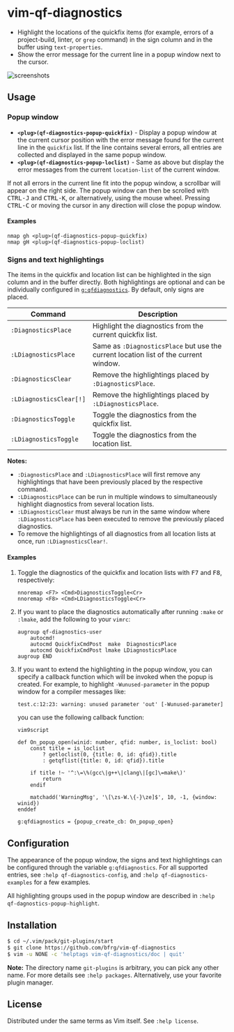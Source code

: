 # vim-qf-diagnostics

- Highlight the locations of the quickfix items (for example, errors of a
  project-build, linter, or `grep` command) in the sign column and in the buffer
  using `text-properties`.
- Show the error message for the current line in a popup window next to the
  cursor.

![screenshots](https://user-images.githubusercontent.com/6266600/195206925-13d8024f-0000-482a-9bf2-830d513222bf.png)

## Usage

### Popup window

* **`<plug>(qf-diagnostics-popup-quickfix)`** - Display a popup window at the
  current cursor position with the error message found for the current line in
  the `quickfix` list. If the line contains several errors, all entries are
  collected and displayed in the same popup window.
* **`<plug>(qf-diagnostics-popup-loclist)`** - Same as above but display the
  error messages from the current `location-list` of the current window.

If not all errors in the current line fit into the popup window, a scrollbar
will appear on the right side. The popup window can then be scrolled with
<kbd>CTRL-J</kbd> and <kbd>CTRL-K</kbd>, or alternatively, using the mouse
wheel. Pressing <kbd>CTRL-C</kbd> or moving the cursor in any direction will
close the popup window.

#### Examples

```vim
nmap gh <plug>(qf-diagnostics-popup-quickfix)
nmap gH <plug>(qf-diagnostics-popup-loclist)
```

### Signs and text highlightings

The items in the quickfix and location list can be highlighted in the sign
column and in the buffer directly. Both highlightings are optional and can be
individually configured in [`g:qfdiagnostics`](#configuration). By default, only
signs are placed.

| Command                 | Description                                                                          |
| ----------------------- | ------------------------------------------------------------------------------------ |
| `:DiagnosticsPlace`     | Highlight the diagnostics from the current quickfix list.                            |
| `:LDiagnosticsPlace`    | Same as `:DiagnosticsPlace` but use the current location list of the current window. |
| `:DiagnosticsClear`     | Remove the highlightings placed by `:DiagnosticsPlace`.                              |
| `:LDiagnosticsClear[!]` | Remove the highlightings placed by `:LDiagnosticsPlace`.                             |
| `:DiagnosticsToggle`    | Toggle the diagnostics from the quickfix list.                                       |
| `:LDiagnosticsToggle`   | Toggle the diagnostics from the location list.                                       |

**Notes:**
* `:DiagnosticsPlace` and `:LDiagnosticsPlace` will first remove any
  highlightings that have been previously placed by the respective command.
* `:LDiagnosticsPlace` can be run in multiple windows to simultaneously
  highlight diagnostics from several location lists.
* `:LDiagnosticsClear` must always be run in the same window where
  `:LDiagnosticsPlace` has been executed to remove the previously placed
  diagnostics.
* To remove the highlightings of all diagnostics from all location lists at
  once, run `:LDiagnosticsClear!`.

#### Examples

1. Toggle the diagnostics of the quickfix and location lists with <kbd>F7</kbd>
   and <kbd>F8</kbd>, respectively:
   ```vim
   nnoremap <F7> <Cmd>DiagnosticsToggle<Cr>
   nnoremap <F8> <Cmd>LDiagnosticsToggle<Cr>
   ```
2. If you want to place the diagnostics automatically after running `:make` or
   `:lmake`, add the following to your `vimrc`:
   ```vim
   augroup qf-diagnostics-user
       autocmd!
       autocmd QuickfixCmdPost  make  DiagnosticsPlace
       autocmd QuickfixCmdPost lmake LDiagnosticsPlace
   augroup END
   ```
3. If you want to extend the highlighting in the popup window, you can specify a
   callback function which will be invoked when the popup is created. For
   example, to highlight `-Wunused-parameter` in the popup window for a compiler
   messages like:
   ```
   test.c:12:23: warning: unused parameter 'out' [-Wunused-parameter]
   ```
   you can use the following callback function:
   ```vim
   vim9script

   def On_popup_open(winid: number, qfid: number, is_loclist: bool)
       const title = is_loclist
           ? getloclist(0, {title: 0, id: qfid}).title
           : getqflist({title: 0, id: qfid}).title

       if title !~ '^:\=\%(gcc\|g++\|clang\|[gc]\=make\)'
           return
       endif

       matchadd('WarningMsg', '\[\zs-W.\{-}\ze]$', 10, -1, {window: winid})
   enddef

   g:qfdiagnostics = {popup_create_cb: On_popup_open}
   ```


## Configuration

The appearance of the popup window, the signs and text highlightings can be
configured through the variable `g:qfdiagnostics`. For all supported entries,
see `:help qf-diagnostics-config`, and `:help qf-diagnostics-examples` for a few
examples.

All highlighting groups used in the popup window are described in `:help
qf-dagnostics-popup-highlight`.


## Installation

```bash
$ cd ~/.vim/pack/git-plugins/start
$ git clone https://github.com/bfrg/vim-qf-diagnostics
$ vim -u NONE -c 'helptags vim-qf-diagnostics/doc | quit'
```
**Note:** The directory name `git-plugins` is arbitrary, you can pick any other
name. For more details see `:help packages`. Alternatively, use your favorite
plugin manager.


## License

Distributed under the same terms as Vim itself. See `:help license`.
